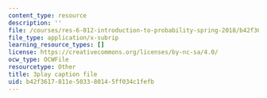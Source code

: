 ```yaml
---
content_type: resource
description: ''
file: /courses/res-6-012-introduction-to-probability-spring-2018/b42f3617811e503380145ff034c1fefb_X-krLprDrOI.vtt
file_type: application/x-subrip
learning_resource_types: []
license: https://creativecommons.org/licenses/by-nc-sa/4.0/
ocw_type: OCWFile
resourcetype: Other
title: 3play caption file
uid: b42f3617-811e-5033-8014-5ff034c1fefb
---
```

